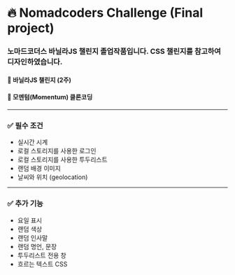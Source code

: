 # 🔥 Nomadcoders Challenge (Final project)

### 노마드코더스 바닐라JS 챌린지 졸업작품입니다. CSS 챌린지를 참고하여 디자인하였습니다.

#### 📌 바닐라JS 챌린지 (2주)

#### 📌 모멘텀(Momentum) 클론코딩


----
### ✅ 필수 조건
- 실시간 시계
- 로컬 스토리지를 사용한 로그인
- 로컬 스토리지를 사용한 투두리스트
- 랜덤 배경 이미지
- 날씨와 위치 (geolocation)

----

### ✅ 추가 기능
- 요일 표시
- 랜덤 색상
- 랜덤 인사말
- 랜덤 명언, 문장
- 투두리스트 전용 창
- 흐르는 텍스트 CSS

